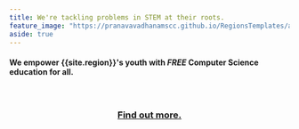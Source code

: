```yaml
---
title: We're tackling problems in STEM at their roots.
feature_image: "https://pranavavadhanamscc.github.io/RegionsTemplates/assets/logos/steelcitylogo.png"
aside: true
---
```

#### We empower {{site.region}}'s youth with *FREE* Computer Science education for all.
<br/>
<h3 style="text-align: center;">
<a href="https://www.steelcitycodes.org/about">Find out more.</a>
</h3>
